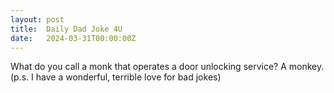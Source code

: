 ```yaml
---
layout: post
title:  Daily Dad Joke 4U
date:   2024-03-31T00:00:00Z
---
```

What do you call a monk that operates a door unlocking service? A monkey. (p.s. I have a wonderful, terrible love for bad jokes)
